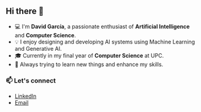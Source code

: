 ## Hi there 👋
- 💻 I'm **David García**, a passionate enthusiast of **Artificial Intelligence** and **Computer Science**. 
- 💡 I enjoy designing and developing AI systems using Machine Learning and Generative AI.
- 🎓 Currently in my final year of **Computer Science** at UPC.  
- 🌱 Always trying to learn new things and enhance my skills.

### 📫 Let's connect
- [LinkedIn](https://linkedin.com/in/dgarevalo)
- [Email](mailto:david.garciaarevalo@icloud.com)
